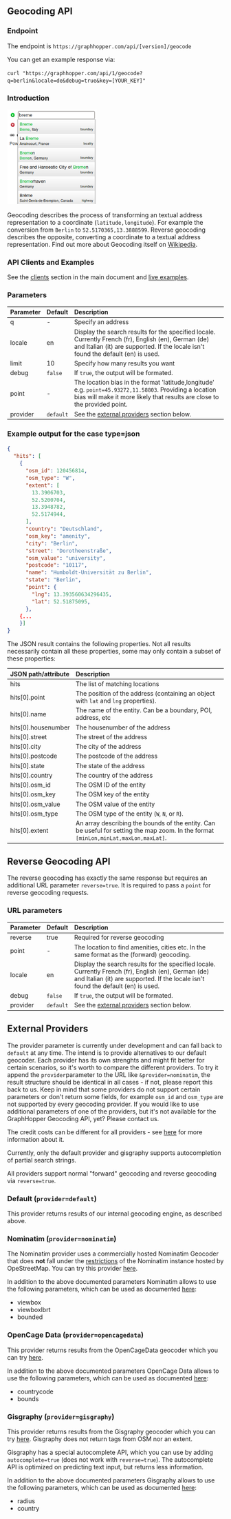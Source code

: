 ## Geocoding API

### Endpoint

The endpoint is `https://graphhopper.com/api/[version]/geocode`

You can get an example response via:

`curl "https://graphhopper.com/api/1/geocode?q=berlin&locale=de&debug=true&key=[YOUR_KEY]"`

### Introduction

![Geocoding Example](./img/geocoding-example.png)

Geocoding describes the process of transforming an textual address representation to a coordinate (`latitude,longitude`). 
For example the conversion from `Berlin` to `52.5170365,13.3888599`.
Reverse geocoding describes the opposite, converting a coordinate to a textual address representation.
Find out more about Geocoding itself on [Wikipedia](http://en.wikipedia.org/wiki/Geocoding).

### API Clients and Examples

See the [clients](./index.md#api-clients-and-examples) section in the main document and [live examples](https://graphhopper.com/api/1/examples/#matrix).

### Parameters

Parameter   | Default   | Description
:-----------|:----------|:-----------
q           | -         | Specify an address
locale      | en        | Display the search results for the specified locale. Currently French (fr), English (en), German (de) and Italian (it) are supported. If the locale isn't found the default (en) is used.
limit       | 10        | Specify how many results you want
debug       | `false`   | If `true`, the output will be formated.
point       | -         | The location bias in the format 'latitude,longitude' e.g. `point=45.93272,11.58803`. Providing a location bias will make it more likely that results are close to the provided point.
provider    | `default` | See the [external providers](#external-providers) section below.

### Example output for the case type=json

```json
{
  "hits": [
    {
      "osm_id": 120456814,
      "osm_type": "W",
      "extent": [
        13.3906703,
        52.5200704,
        13.3948782,
        52.5174944,
      ],
      "country": "Deutschland",
      "osm_key": "amenity",
      "city": "Berlin",
      "street": "Dorotheenstraße",
      "osm_value": "university",
      "postcode": "10117",
      "name": "Humboldt-Universität zu Berlin",
      "state": "Berlin",
      "point": {
        "lng": 13.393560634296435,
        "lat": 52.51875095,
      },
    {...
    }]
}
```

The JSON result contains the following properties. Not all results necessarily contain all these properties, some may only contain a subset of these properties:

JSON path/attribute | Description
:-------------------|:------------
hits                | The list of matching locations
hits[0].point       | The position of the address (containing an object with `lat` and `lng` properties).
hits[0].name        | The name of the entity. Can be a boundary, POI, address, etc
hits[0].housenumber | The housenumber of the address
hits[0].street      | The street of the address
hits[0].city        | The city of the address
hits[0].postcode    | The postcode of the address
hits[0].state       | The state of the address
hits[0].country     | The country of the address
hits[0].osm_id      | The OSM ID of the entity
hits[0].osm_key     | The OSM key of the entity
hits[0].osm_value   | The OSM value of the entity
hits[0].osm_type    | The OSM type of the entity (`W`, `N`, or `R`).
hits[0].extent      | An array describing the bounds of the entity. Can be useful for setting the map zoom. In the format `[minLon,minLat,maxLon,maxLat]`.


## Reverse Geocoding API

The reverse geocoding has exactly the same response but requires an additional URL parameter `reverse=true`. It is required to pass a `point` for reverse geocoding requests.

### URL parameters

Parameter   | Default   | Description
:-----------|:----------|:-----------
reverse     | true      | Required for reverse geocoding
point       | -         | The location to find amenities, cities etc. In the same format as the (forward) geocoding.
locale      | en        | Display the search results for the specified locale. Currently French (fr), English (en), German (de) and Italian (it) are supported. If the locale isn't found the default (en) is used.
debug       | `false`   | If `true`, the output will be formated.
provider    | `default` | See the [external providers](#external-providers) section below.

## External Providers

The provider parameter is currently under development and can fall back to `default` at any time. 
The intend is to provide alternatives to our default geocoder.
Each provider has its own strenghts and might fit better for certain scenarios, so it's worth to compare the different providers.
To try it append the `provider`parameter to the URL like `&provider=nominatim`, 
the result structure should be identical in all cases - if not, please report this back to us.
Keep in mind that some providers do not support certain parameters or don't return some fields, for example `osm_id` and `osm_type` are not supported by every geocoding provider.
If you would like to use additional parameters of one of the providers, but it's not available for the GraphHopper Geocoding API, yet? Please contact us.

The credit costs can be different for all providers - see [here](./FAQ.md#what-is-one-credit) 
for more information about it. 

Currently, only the default provider and gisgraphy supports autocompletion of partial search strings.

All providers support normal "forward" geocoding and reverse geocoding via `reverse=true`.

### Default (`provider=default`)

This provider returns results of our internal geocoding engine, as described above.

### Nominatim (`provider=nominatim`)

The Nominatim provider uses a commercially hosted Nominatim Geocoder that does **not** fall under the [restrictions](https://operations.osmfoundation.org/policies/nominatim/) of the Nominatim instance hosted by OpeStreetMap.
You can try this provider [here](https://nominatim.openstreetmap.org/).

In addition to the above documented parameters Nominatim allows to use the following parameters, which can be used as documented [here](https://wiki.openstreetmap.org/wiki/Nominatim#Parameters):
- viewbox
- viewboxlbrt
- bounded

### OpenCage Data (`provider=opencagedata`)

This provider returns results from the OpenCageData geocoder which you can try [here](https://geocoder.opencagedata.com/demo).

In addition to the above documented parameters OpenCage Data allows to use the following parameters, which can be used as documented [here](https://geocoder.opencagedata.com/api#forward-opt):
- countrycode
- bounds

### Gisgraphy (`provider=gisgraphy`)

This provider returns results from the Gisgraphy geocoder which you can try [here](https://services.gisgraphy.com/static/leaflet/index.html). Gisgraphy does not return tags from OSM nor an extent. 

Gisgraphy has a special autocomplete API, which you can use by adding `autocomplete=true` (does not work with `reverse=true`). The autocomplete API is optimized on predicting text input, but returns less information.

In addition to the above documented parameters Gisgraphy allows to use the following parameters, which can be used as documented [here](http://www.gisgraphy.com/documentation/user-guide.php):
- radius
- country
